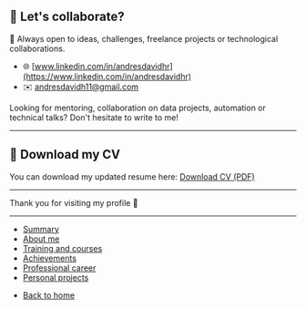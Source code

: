 ## 🤝 Let's collaborate?

🚀 Always open to ideas, challenges, freelance projects or technological collaborations.

- 🌐 [www.linkedin.com/in/andresdavidhr](https://www.linkedin.com/in/andresdavidhr)
- ✉️ andresdavidh11@gmail.com

Looking for mentoring, collaboration on data projects, automation or technical talks? Don't hesitate to write to me!

---

## 📄 Download my CV
You can download my updated resume here:
[Download CV (PDF)](/en/cv/ANDRESDAVIDHERNANDEZROCAMORA_en.pdf)

---

Thank you for visiting my profile 🙌

---

- [Summary](summary.md)
- [About me](about.md)
- [Training and courses](training.md)
- [Achievements](archivements.md)
- [Professional career](professionalCareer.md)
- [Personal projects](personalProjects.md)
<!-- - [Contact](contact.md) -->

- [Back to home](/README.md)